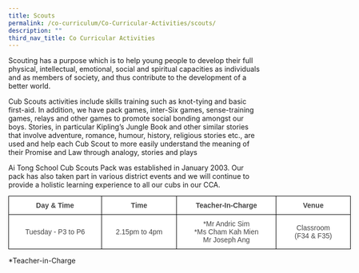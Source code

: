 ```yaml
---
title: Scouts
permalink: /co-curriculum/Co-Curricular-Activities/scouts/
description: ""
third_nav_title: Co Curricular Activities
---
```

Scouting has a purpose which is to help young people to develop their full physical, intellectual, emotional, social and spiritual capacities as individuals and as members of society, and thus contribute to the development of a better world.  

Cub Scouts activities include skills training such as knot-tying and basic first-aid. In addition, we have pack games, inter-Six games, sense-training games, relays and other games to promote social bonding amongst our boys. Stories, in particular Kipling’s Jungle Book and other similar stories that involve adventure, romance, humour, history, religious stories etc., are used and help each Cub Scout to more easily understand the meaning of their Promise and Law through analogy, stories and plays

Ai Tong School Cub Scouts Pack was established in January 2003. Our pack has also taken part in various district events and we will continue to provide a holistic learning experience to all our cubs in our CCA.


<style type="text/css">
.tg  {border-collapse:collapse;border-spacing:0;margin:0px auto;}
.tg td{border-color:black;border-style:solid;border-width:1px;font-family:Arial, sans-serif;font-size:14px;
  overflow:hidden;padding:10px 5px;word-break:normal;}
.tg th{border-color:black;border-style:solid;border-width:1px;font-family:Arial, sans-serif;font-size:14px;
  font-weight:normal;overflow:hidden;padding:10px 5px;word-break:normal;}
.tg .tg-ncov{background-color:#FFF;color:#454545;text-align:center;vertical-align:middle}
.tg .tg-d8lx{background-color:#FFF;color:#444;font-weight:bold;text-align:center;vertical-align:middle}
.tg .tg-cuqa{background-color:#FFF;color:#454545;font-weight:bold;text-align:center;vertical-align:middle}
.tg .tg-vfvg{background-color:#FFF;color:#444;text-align:center;vertical-align:middle}
</style>
<table class="tg" style="undefined;table-layout: fixed; width: 685px">
<colgroup>
<col style="width: 186px">
<col style="width: 151px">
<col style="width: 199px">
<col style="width: 149px">
</colgroup>
<tbody>
  <tr>
    <td class="tg-d8lx">Day &amp; Time</td>
    <td class="tg-cuqa"> Time</td>
    <td class="tg-d8lx">Teacher-In-Charge</td>
    <td class="tg-d8lx">Venue</td>
  </tr>
  <tr>
    <td class="tg-vfvg">Tuesday - P3 to P6 </td>
    <td class="tg-ncov"> 2.15pm to 4pm <span style="color:#444;background-color:transparent"> </span> </td>
    <td class="tg-ncov"> *Mr Andric Sim <br>*Ms Cham Kah Mien<br>Mr Joseph Ang</td>
    <td class="tg-ncov">Classroom<br>(F34 &amp; F35)</td>
  </tr>
</tbody>
</table>

\*Teacher-in-Charge
